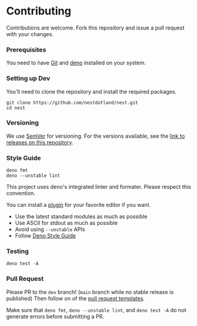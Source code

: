 # Contributing

Contributions are welcome. Fork this repository and issue a pull request with your changes.

### Prerequisites
You need to have [Git](https://git-scm.com/downloads) and [deno](https://deno.land) installed on your system.

### Setting up Dev
You'll need to clone the repository and install the required packages.

```shell
git clone https://github.com/nestdotland/nest.git
cd nest
```

### Versioning

We use [SemVer](http://semver.org/) for versioning. For the versions available, see the [link to releases on this repository](https://github.com/nestdotland/nest/releases).


### Style Guide

```shell
deno fmt
deno --unstable lint
```

This project uses deno's integrated linter and formater. Please respect this convention.

You can install a [plugin](https://deno.land/manual@v1.7.2/getting_started/setup_your_environment#editors-and-ides) for your favorite editor if you want.

- Use the latest standard modules as much as possible
- Use ASCII for stdout as much as possible
- Avoid using `--unstable` APIs
- Follow [Deno Style Guide](https://deno.land/manual@v1.7.2/contributing/style_guide)

### Testing

```shell
deno test -A
```

### Pull Request

Please PR to the `dev` branch! (`main` branch while no stable release is published)
Then follow on of the [pull request templates](.github/PULL_REQUEST_TEMPLATE/).

Make sure that `deno fmt`, `deno --unstable lint`, and `deno test -A` do not generate errors before submitting a PR.
